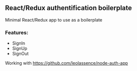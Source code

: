 ## React/Redux authentification boilerplate

Minimal React/Redux app to use as a boilerplate

### Features:
- SignIn
- SignUp
- SignOut

Working with https://github.com/leolassence/node-auth-app

